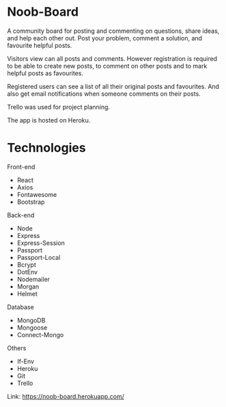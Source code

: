 # Noob-Board

A community board for posting and commenting on questions, share ideas, and help each other out. Post your problem, comment a solution, and favourite helpful posts.

Visitors view can all posts and comments. However registration is required to be able to create new posts, to comment on other posts and to mark helpful posts as favourites.

Registered users can see a list of all their original posts and favourites. And also get email notifications when someone comments on their posts.

Trello was used for project planning.

The app is hosted on Heroku.

# Technologies
Front-end
- React
- Axios
- Fontawesome
- Bootstrap

Back-end
- Node
- Express
- Express-Session
- Passport
- Passport-Local
- Bcrypt
- DotEnv
- Nodemailer
- Morgan
- Helmet

Database
- MongoDB
- Mongoose
- Connect-Mongo

Others
- If-Env
- Heroku
- Git
- Trello

Link: https://noob-board.herokuapp.com/
